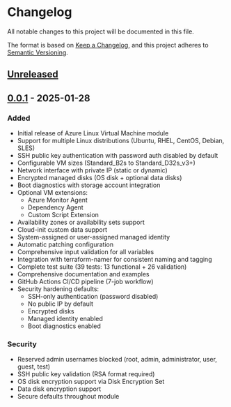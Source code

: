 # Changelog

All notable changes to this project will be documented in this file.

The format is based on [Keep a Changelog](https://keepachangelog.com/en/1.0.0/),
and this project adheres to [Semantic Versioning](https://semver.org/spec/v2.0.0.html).

## [Unreleased]

## [0.0.1] - 2025-01-28

### Added
- Initial release of Azure Linux Virtual Machine module
- Support for multiple Linux distributions (Ubuntu, RHEL, CentOS, Debian, SLES)
- SSH public key authentication with password auth disabled by default
- Configurable VM sizes (Standard_B2s to Standard_D32s_v3+)
- Network interface with private IP (static or dynamic)
- Encrypted managed disks (OS disk + optional data disks)
- Boot diagnostics with storage account integration
- Optional VM extensions:
  - Azure Monitor Agent
  - Dependency Agent
  - Custom Script Extension
- Availability zones or availability sets support
- Cloud-init custom data support
- System-assigned or user-assigned managed identity
- Automatic patching configuration
- Comprehensive input validation for all variables
- Integration with terraform-namer for consistent naming and tagging
- Complete test suite (39 tests: 13 functional + 26 validation)
- Comprehensive documentation and examples
- GitHub Actions CI/CD pipeline (7-job workflow)
- Security hardening defaults:
  - SSH-only authentication (password disabled)
  - No public IP by default
  - Encrypted disks
  - Managed identity enabled
  - Boot diagnostics enabled

### Security
- Reserved admin usernames blocked (root, admin, administrator, user, guest, test)
- SSH public key validation (RSA format required)
- OS disk encryption support via Disk Encryption Set
- Data disk encryption support
- Secure defaults throughout module

[Unreleased]: https://github.com/hatboyzero/terraform-azurerm-linux-virtual-machine/compare/v0.0.1...HEAD
[0.0.1]: https://github.com/hatboyzero/terraform-azurerm-linux-virtual-machine/releases/tag/v0.0.1
